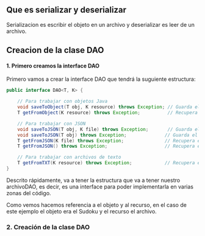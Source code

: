 ## Que es serializar y deserializar

Serializacion es escribir el objeto en un archivo y deserializar 
es leer de un archivo.


## Creacion de la clase DAO


#### 1. Primero creamos la interface DAO
Primero vamos a crear la interface DAO que tendrá la suguiente estructura:
```java
public interface DAO<T, K> {

    // Para trabajar con objetos Java
    void saveToObject(T obj, K resource) throws Exception; // Guarda el objeto T en un recurso K
    T getFromObject(K resource) throws Exception;          // Recupera el objeto T desde un recurso K

    // Para trabajar con JSON
    void saveToJSON(T obj, K file) throws Exception;       // Guarda el objeto T en un archivo JSON especificado
    void saveToJSON(T obj) throws Exception;              // Guarda el objeto T en un archivo predeterminado
    T getFromJSON(K file) throws Exception;               // Recupera el objeto T desde un archivo JSON especificado
    T getFromJSON() throws Exception;                     // Recupera el objeto T desde un archivo predeterminado

    // Para trabajar con archivos de texto
    T getFromTXT(K resource) throws Exception;            // Recupera el objeto T desde un archivo de texto
}
```
Descrito rápidamente, va a tener la estructura que va a tener nuestro archivoDAO, es decir, es una interface para poder
implementarla en varias zonas del código.

Como vemos hacemos referencia a el objeto y al recurso, en el caso de este ejemplo el 
objeto era el Sudoku y el recurso el archivo.


### 2. Creación de la clase DAO

